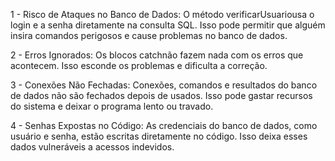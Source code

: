 1 - Risco de Ataques no Banco de Dados:
O método verificarUsuariousa o login e a senha diretamente na consulta SQL. Isso pode permitir que alguém insira comandos perigosos e cause problemas no banco de dados.

2 - Erros Ignorados:
Os blocos catchnão fazem nada com os erros que acontecem. Isso esconde os problemas e dificulta a correção.

3 - Conexões Não Fechadas:
Conexões, comandos e resultados do banco de dados não são fechados depois de usados. Isso pode gastar recursos do sistema e deixar o programa lento ou travado.

4 - Senhas Expostas no Código:
As credenciais do banco de dados, como usuário e senha, estão escritas diretamente no código. Isso deixa esses dados vulneráveis ​​a acessos indevidos.
